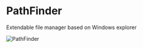 # PathFinder
Extendable file manager based on Windows explorer

![PathFinder](https://cloud.githubusercontent.com/assets/5676600/6993069/a92e3c24-dae8-11e4-896f-0e28673e8f2e.png)
